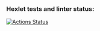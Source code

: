 ### Hexlet tests and linter status:
[![Actions Status](https://github.com/IrinaBelonogova/frontend-project-46/actions/workflows/hexlet-check.yml/badge.svg)](https://github.com/IrinaBelonogova/frontend-project-46/actions)